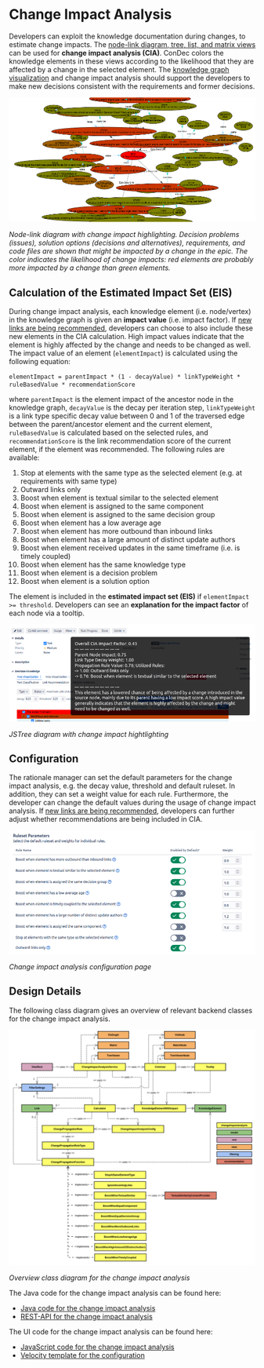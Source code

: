 # Change Impact Analysis

Developers can exploit the knowledge documentation during changes, to estimate change impacts.
The [node-link diagram, tree, list, and matrix views](knowledge-visualization.md) can be used for **change impact analysis (CIA)**.
ConDec colors the knowledge elements in these views according to the likelihood that they are affected by a change in the selected element.
The [knowledge graph visualization](knowledge-visualization.md) and change impact analysis should support the developers to make new decisions consistent with the requirements and former decisions.

![Node-link diagram with change impact highlighting](../screenshots/change_impact_analysis_user_story_ise2020_graph.png)

*Node-link diagram with change impact highlighting. 
Decision problems (issues), solution options (decisions and alternatives), requirements, and code files are shown that might be impacted by a change in the epic. 
The color indicates the likelihood of change impacts: 
red elements are probably more impacted by a change than green elements.*

## Calculation of the Estimated Impact Set (EIS)

During change impact analysis, each knowledge element (i.e. node/vertex) in the knowledge graph is given an **impact value** (i.e. impact factor). If [new links are being recommended](link-recommendation.md), developers can choose to also include these new elements in the CIA calculation.
High impact values indicate that the element is highly affected by the change and needs to be changed as well. 
The impact value of an element (`elementImpact`) is calculated using the following equation:

```
elementImpact = parentImpact * (1 - decayValue) * linkTypeWeight * ruleBasedValue * recommendationScore
```

where `parentImpact` is the element impact of the ancestor node in the knowledge graph, 
`decayValue` is the decay per iteration step, `linkTypeWeight` is a link type specific decay value between 0 and 1 of the traversed edge between the parent/ancestor element and the current element, 
`ruleBasedValue` is calculated based on the selected rules, and `recommendationScore` is the link recommendation score of the current element, if the element was recommended. The following rules are available:

1. Stop at elements with the same type as the selected element (e.g. at requirements with same type)
2. Outward links only
3. Boost when element is textual similar to the selected element
4. Boost when element is assigned to the same component
5. Boost when element is assigned to the same decision group
6. Boost when element has a low average age
7. Boost when element has more outbound than inbound links 
8. Boost when element has a large amount of distinct update authors
9. Boost when element received updates in the same timeframe (i.e. is timely coupled)
10. Boost when element has the same knowledge type
11. Boost when element is a decision problem
12. Boost when element is a solution option

The element is included in the **estimated impact set (EIS)** if `elementImpact >= threshold`.
Developers can see an **explanation for the impact factor** of each node via a tooltip.

![JSTree diagram with change impact highlighting](../screenshots/change_impact_analysis_treeview_tooltip.png)

*JSTree diagram with change impact hightlighting*

## Configuration
The rationale manager can set the default parameters for the change impact analysis, e.g. the decay value, threshold and default ruleset. In addition, they can set a weight value for each rule.
Furthermore, the developer can change the default values during the usage of change impact analysis. If [new links are being recommended](link-recommendation.md), developers can further adjust whether recommendations are being included in CIA.

![Change impact analysis configuration page](../screenshots/change_impact_analysis_configuration.png)

*Change impact analysis configuration page*

## Design Details
The following class diagram gives an overview of relevant backend classes for the change impact analysis.

![Overview class diagram](../screenshots/change_impact_analysis_class_diagram.png)

*Overview class diagram for the change impact analysis*

The Java code for the change impact analysis can be found here:

- [Java code for the change impact analysis](../../src/main/java/de/uhd/ifi/se/decision/management/jira/changeimpactanalysis)
- [REST-API for the change impact analysis](../../src/main/java/de/uhd/ifi/se/decision/management/jira/rest/ChangeImpactAnalysisRest.java)

The UI code for the change impact analysis can be found here:

- [JavaScript code for the change impact analysis](../../src/main/resources/js/changeimpactanalysis)
- [Velocity template for the configuration](../../src/main/resources/templates/settings/changeImpactAnalysisSettings.vm)